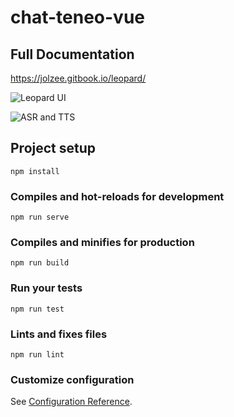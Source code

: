 # chat-teneo-vue

## Full Documentation

https://jolzee.gitbook.io/leopard/

![Leopard UI](https://i.imgur.com/eZuAAYP.jpg)

![ASR and TTS](https://imgur.com/AzrkrmV.jpg)

## Project setup

```
npm install
```

### Compiles and hot-reloads for development

```
npm run serve
```

### Compiles and minifies for production

```
npm run build
```

### Run your tests

```
npm run test
```

### Lints and fixes files

```
npm run lint
```

### Customize configuration

See [Configuration Reference](https://cli.vuejs.org/config/).
